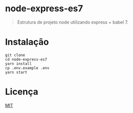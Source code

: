# node-express-es7
> Estrutura de projeto node utilizando express + babel 7.
# Instalação
    git clone
    cd node-express-es7
    yarn install
    cp .env.example .env
    yarn start
 # Licença
 [MIT](https://opensource.org/licenses/MIT)
